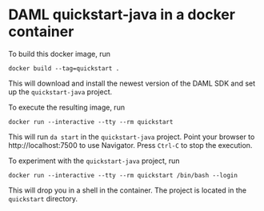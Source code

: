 # DAML quickstart-java in a docker container

To build this docker image, run
```
docker build --tag=quickstart .
```
This will download and install the newest version of the DAML SDK and set up
the `quickstart-java` project.

To execute the resulting image, run
```
docker run --interactive --tty --rm quickstart
```
This will run `da start` in the `quickstart-java` project. Point your browser
to http://localhost:7500 to use Navigator. Press `Ctrl-C` to stop the
execution.

To experiment with the `quickstart-java` project, run
```
docker run --interactive --tty --rm quickstart /bin/bash --login
```
This will drop you in a shell in the container. The project is located in the
`quickstart` directory.
